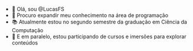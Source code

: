 - 👋 Olá, sou @LucasFS
- 👀 Procuro expandir meu conhecimento na área de programação
- 📚 Atualmente estou no segundo semestre da graduação em Ciência da Computação
- 🌱 E em paralelo, estou participando de cursos e imersões para explorar conteúdos
